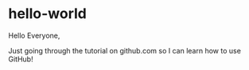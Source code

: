 # hello-world
Hello Everyone,

Just going through the tutorial on github.com so I can learn how to use GitHub!
